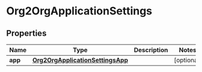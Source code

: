 

# Org2OrgApplicationSettings


## Properties

| Name | Type | Description | Notes |
|------------ | ------------- | ------------- | -------------|
|**app** | [**Org2OrgApplicationSettingsApp**](Org2OrgApplicationSettingsApp.md) |  |  [optional] |



